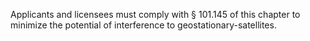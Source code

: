 Applicants and licensees must comply with § 101.145 of this chapter to minimize the potential of interference to geostationary-satellites.

